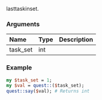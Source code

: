 lasttaskinset.
### Arguments
**Name**|**Type**|**Description**
:---|:---|:---
task_set|int|

### Example

```perl
my $task_set = 1;
my $val = quest::($task_set);
quest::say($val); # Returns int
```